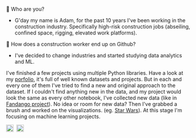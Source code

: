 👋  Who are you?

- G'day my name is Adam, for the past 10 years I've been working in the construction industry. Specifically high-risk construction jobs (abseiling, confined space, rigging, elevated work platforms). 

👷 How does a construction worker end up on Github? 

- I've decided to change industries and started studying data analytics and ML. 


I've finished a few projects using multiple Python libraries. Have a look at my [porfolio](https://github.com/grumpyclimber/portfolio/), it's full of well known datasets and projects. But in each and every one of them I've tried to find a new and original approach to the dataset. If I couldn't find anything new in the data, and my project would look the same as every other notebook, I've collected new data (like in [Fandango project](https://github.com/grumpyclimber/portfolio/tree/main/fandango)). No idea or room for new data? Then I've grabbed a brush and worked on the visualizations. (eg. [Star Wars](https://github.com/grumpyclimber/portfolio/tree/main/star_wars)). At this stage I'm focusing on machine learning projects.


<td><a href="https://www.linkedin.com/in/adam-kubalica-787a79220/" target="_blank" rel="noopener"><img src="https://icon.signature.email/social/linkedin-square-small-0077b5-FFFFFF.png" alt="LinkedIn icon" width="20" height="20" border="0" /></a>&nbsp;&nbsp;<a href="https://stackoverflow.com/users/16519424/adam-kubalica" target="_blank" rel="noopener"><img src="https://icon.signature.email/social/stackoverflow-square-small-f48024-FFFFFF.png" alt="Stack icon" width="20" height="20" border="0" /></a>&nbsp;&nbsp;</td>

